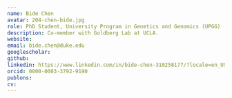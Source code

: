 ```yaml
---
name: Bide Chen
avatar: 204-chen-bide.jpg
role: PhD Student, University Program in Genetics and Genomics (UPGG)
description: Co-member with Goldberg Lab at UCLA.
website: 
email: bide.chen@duke.edu
googlescholar: 
github: 
linkedin: https://www.linkedin.com/in/bide-chen-310258177/?locale=en_US
orcid: 0000-0003-3792-9190
publons: 
cv: 
---
```

